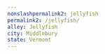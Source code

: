 ```yaml
---
﻿nonslashpermalink2: jellyfish
permalink2: /jellyfish/
alley: Jellyfish
city: Middlebury
state: Vermont
---
```

